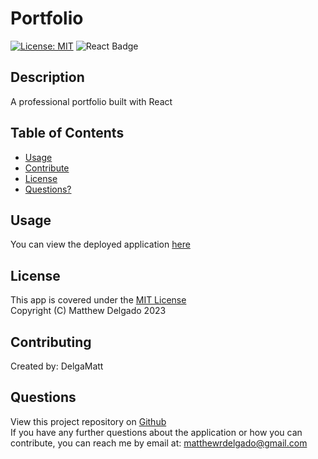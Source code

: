 # Portfolio
[![License: MIT](https://img.shields.io/badge/License-MIT-yellow.svg?style=for-the-badge)](https://opensource.org/licenses/MIT)
  ![React Badge](https://img.shields.io/badge/React-20232A?style=for-the-badge&logo=react&logoColor=61DAFB)
  ## Description
  A professional portfolio built with React
  ## Table of Contents
  - [Usage](#usage)
  - [Contribute](#contributing)
  - [License](#license)
  - [Questions?](#questions)
  ## Usage

  You can view the deployed application [here](https://delgamatt.github.io/React-Portfolio/)
  ## License
  This app is covered under the [MIT License](https://opensource.org/licenses/MIT)<br>
  Copyright (C) Matthew Delgado 2023
  ## Contributing
  Created by: DelgaMatt
  ## Questions
  View this project repository on [Github](https://github.com/DelgaMatt)<br>
  If you have any further questions about the application or how you can contribute, you can reach me by email at: matthewrdelgado@gmail.com

